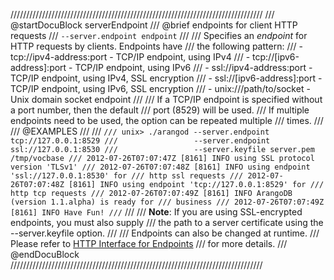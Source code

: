 ////////////////////////////////////////////////////////////////////////////////
/// @startDocuBlock serverEndpoint
/// @brief endpoints for client HTTP requests
/// `--server.endpoint endpoint`
///
/// Specifies an *endpoint* for HTTP requests by clients. Endpoints have
/// the following pattern:
/// - tcp://ipv4-address:port - TCP/IP endpoint, using IPv4
/// - tcp://[ipv6-address]:port - TCP/IP endpoint, using IPv6
/// - ssl://ipv4-address:port - TCP/IP endpoint, using IPv4, SSL encryption
/// - ssl://[ipv6-address]:port - TCP/IP endpoint, using IPv6, SSL encryption
/// - unix:///path/to/socket - Unix domain socket endpoint
///
/// If a TCP/IP endpoint is specified without a port number, then the default
/// port (8529) will be used.
/// If multiple endpoints need to be used, the option can be repeated multiple
/// times.
///
/// @EXAMPLES
///
/// ```
/// unix> ./arangod --server.endpoint tcp://127.0.0.1:8529
///                 --server.endpoint ssl://127.0.0.1:8530
///                 --server.keyfile server.pem /tmp/vocbase
/// 2012-07-26T07:07:47Z [8161] INFO using SSL protocol version 'TLSv1'
/// 2012-07-26T07:07:48Z [8161] INFO using endpoint 'ssl://127.0.0.1:8530' for
/// http ssl requests
/// 2012-07-26T07:07:48Z [8161] INFO using endpoint 'tcp://127.0.0.1:8529' for
/// http tcp requests
/// 2012-07-26T07:07:49Z [8161] INFO ArangoDB (version 1.1.alpha) is ready for
/// business
/// 2012-07-26T07:07:49Z [8161] INFO Have Fun!
/// ```
///
/// **Note**: If you are using SSL-encrypted endpoints, you must also supply
/// the path to a server certificate using the \-\-server.keyfile option.
///
/// Endpoints can also be changed at runtime.
/// Please refer to [HTTP Interface for Endpoints](../HttpEndpoints/README.md)
/// for more details.
/// @endDocuBlock
////////////////////////////////////////////////////////////////////////////////